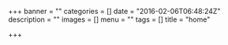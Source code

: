 +++
banner = ""
categories = []
date = "2016-02-06T06:48:24Z"
description = ""
images = []
menu = ""
tags = []
title = "home"

+++

<!--more-->
